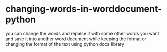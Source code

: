 # changing-words-in-worddocument-python
you can change the words and repalce it with some other words you want and save it into another word document while keeping the format or changing the format of the text using python docs library
